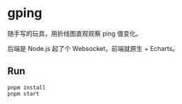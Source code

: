 # gping

随手写的玩具，用折线图直观观察 ping 值变化。

后端是 Node.js 起了个 Websocket，前端就原生 + Echarts。

## Run

```shell
pnpm install
pnpm start
```
